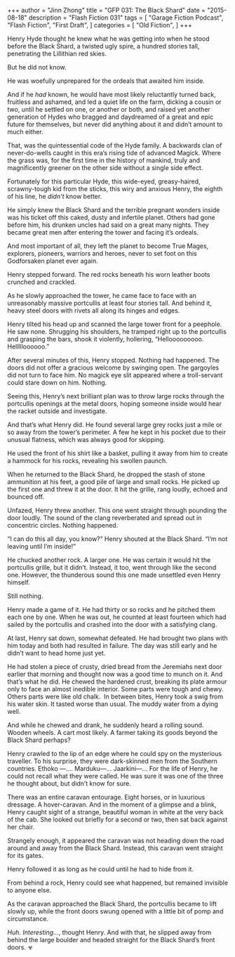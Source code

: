 +++
author = "Jinn Zhong"
title = "GFP 031: The Black Shard"
date = "2015-08-18"
description = "Flash Fiction 031"
tags = [
    "Garage Fiction Podcast",
    "Flash Fiction",
    "First Draft",
]
categories = [
    "Old Fiction",
]
+++

Henry Hyde thought he knew what he was getting into when he stood before the Black Shard, a twisted ugly spire, a hundred stories tall, penetrating the Lillithian red skies.

But he did not know. 

He was woefully unprepared for the ordeals that awaited him inside. 

And if he _had_ known, he would have most likely reluctantly turned back, fruitless and ashamed, and led a quiet life on the farm, dicking a cousin or two, until he settled on one, or another or both, and raised yet another generation of Hydes who bragged and daydreamed of a great and epic future for themselves, but never did anything about it and didn’t amount to much either.

That, was the quintessential code of the Hyde family. A backwards clan of never-do-wells caught in this era’s rising tide of advanced Magick. Where the grass was, for the first time in the history of mankind, truly and magnificently greener on the other side without a single side effect.

Fortunately for this particular Hyde, this wide-eyed, greasy-haired, scrawny-tough kid from the sticks, this wiry and anxious Henry, the eighth of his line, he _didn’t_ know better.

He simply knew the Black Shard and the terrible pregnant wonders inside was his ticket off this caked, dusty and infertile planet. Others had gone before him, his drunken uncles had said on a great many nights. They became great men after entering the tower and facing it’s ordeals.

And most important of all, they left the planet to become True Mages, explorers, pioneers, warriors and heroes, never to set foot on this Godforsaken planet ever again.

Henry stepped forward. The red rocks beneath his worn leather boots crunched and crackled.

As he slowly approached the tower, he came face to face with an unreasonably massive portcullis at least four stories tall. And behind it, heavy steel doors with rivets all along its hinges and edges.

Henry tilted his head up and scanned the large tower front for a peephole. He saw none. Shrugging his shoulders, he tramped right up to the portcullis and grasping the bars, shook it violently, hollering, “Hellooooooooo. Hellllloooooo.”

After several minutes of this, Henry stopped. Nothing had happened. The doors did not offer a gracious welcome by swinging open. The gargoyles did not turn to face him. No magick eye slit appeared where a troll-servant could stare down on him. Nothing.

Seeing this, Henry’s next brilliant plan was to throw large rocks through the portcullis openings at the metal doors, hoping someone inside would hear the racket outside and investigate.

And that’s what Henry did. He found several large grey rocks just a mile or so away from the tower’s perimeter. A few he kept in his pocket due to their unusual flatness, which was always good for skipping.

He used the front of his shirt like a basket, pulling it away from him to create a hammock for his rocks, revealing his swollen paunch.

When he returned to the Black Shard, he dropped the stash of stone ammunition at his feet, a good pile of large and small rocks. He picked up the first one and threw it at the door. It hit the grille, rang loudly, echoed and bounced off. 

Unfazed, Henry threw another. This one went straight through pounding the door loudly. The sound of the clang reverberated and spread out in concentric circles. Nothing happened.

“I can do this all day, you know?” Henry shouted at the Black Shard. “I’m not leaving until I’m inside!”
 
He chucked another rock. A larger one. He was certain it would hit the portcullis grille, but it didn’t. Instead, it too, went through like the second one. However, the thunderous sound this one made unsettled even Henry himself.

Still nothing.

Henry made a game of it. He had thirty or so rocks and he pitched them each one by one. When he was out, he counted at least fourteen which had sailed by the portcullis and crashed into the door with a satisfying clang.

At last, Henry sat down, somewhat defeated. He had brought two plans with him today and both had resulted in failure. The day was still early and he didn’t want to head home just yet. 

He had stolen a piece of crusty, dried bread from the Jeremiahs next door earlier that morning and thought now was a good time to munch on it. And that’s what he did. He chewed the hardened crust, breaking its plate armour only to face an almost inedible interior. Some parts were tough and chewy. Others parts were like old chalk.
 In between bites, Henry took a swig from his water skin. It tasted worse than usual. The muddy water from a dying well.

And while he chewed and drank, he suddenly heard a rolling sound. Wooden wheels. A cart most likely. A farmer taking its goods beyond the Black Shard perhaps?

Henry crawled to the lip of an edge where he could spy on the mysterious traveller. To his surprise, they were dark-skinned men from the Southern countries. Ethoko —…. Marduku—… Jaarkini—… For the life of Henry, he could not recall what they were called. He was sure it was one of the three he thought about, but didn’t know for sure.

There was an entire caravan entourage. Eight horses, or in luxurious dressage. A hover-caravan. And in the moment of a glimpse and a blink, Henry caught sight of a strange, beautiful woman in white at the very back of the cab. She looked out briefly for a second or two, then sat back against her chair.

Strangely enough, it appeared the caravan was not heading down the road around and away from the Black Shard. Instead, this caravan went straight for its gates.

Henry followed it as long as he could until he had to hide from it.

From behind a rock, Henry could see what happened, but remained invisible to anyone else.

As the caravan approached the Black Shard, the portcullis became to lift slowly up, while the front doors swung opened with a little bit of pomp and circumstance.

_Huh. Interesting…_, thought Henry. And with that, he slipped away from behind the large boulder and headed straight for the Black Shard’s front doors. ☣

